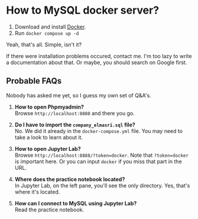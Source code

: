 # How to MySQL docker server?

1. Download and install [Docker](https://docs.docker.com/get-started/).
2. Run `docker compose up -d`

Yeah, that's all. Simple, isn't it?

If there were installation problems occured, contact me. I'm too lazy to 
write a documentation about that. Or maybe, you should search on Google first.

## Probable FAQs

Nobody has asked me yet, so I guess my own set of Q&A's.

1. **How to open Phpmyadmin?**<br>Browse `http://localhost:8080` and there you
go.

2. **Do I have to import the `company_elmasri.sql` file?**<br>No. We did it 
already in the `docker-compose.yml` file. You may need to take a look to learn 
about it.

3. **How to open Jupyter Lab?**<br>Browse `http://localhost:8888/?token=docker`.
Note that `?token=docker` is important here. Or you can input `docker` if you 
miss that part in the URL.

4. **Where does the practice notebook located?**<br>In Jupyter Lab, on the left 
pane, you'll see the only directory. Yes, that's where it's located.

5. **How can I connect to MySQL using Jupyter Lab?**<br>Read the practice 
notebook.

